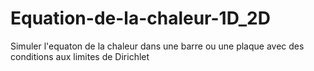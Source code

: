 # Equation-de-la-chaleur-1D_2D
Simuler l'equaton de la chaleur dans une barre ou une plaque avec des conditions aux limites de Dirichlet
